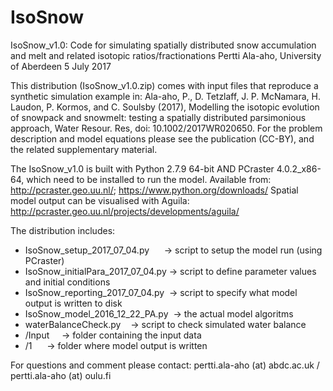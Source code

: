 # IsoSnow
IsoSnow_v1.0: Code for simulating spatially distributed snow accumulation and melt and related isotopic ratios/fractionations
Pertti Ala-aho, University of Aberdeen
5 July 2017

This distribution (IsoSnow_v1.0.zip) comes with input files that reproduce a synthetic simulation example in: Ala-aho, P., D. Tetzlaff, J. P. McNamara, H. Laudon, P. Kormos, and C. Soulsby (2017), Modelling the isotopic evolution of snowpack and snowmelt: testing a spatially distributed parsimonious approach, Water Resour. Res, doi: 10.1002/2017WR020650.
For the problem description and model equations please see the publication (CC-BY), and the related supplementary material.

The IsoSnow_v1.0 is built with Python 2.7.9 64-bit AND PCraster 4.0.2_x86-64, which need to be installed to run the model. 
Available from: http://pcraster.geo.uu.nl/; https://www.python.org/downloads/
Spatial model output can be visualised with Aguila: http://pcraster.geo.uu.nl/projects/developments/aguila/

The distribution includes: 
- IsoSnow_setup_2017_07_04.py       -> script to setup the model run (using PCraster) 
- IsoSnow_initialPara_2017_07_04.py -> script to define parameter values and initial conditions 
- IsoSnow_reporting_2017_07_04.py   -> script to specify what model output is written to disk 
- IsoSnow_model_2016_12_22_PA.py    -> the actual model algoritms 
- waterBalanceCheck.py              -> script to check simulated water balance
- /Input                            -> folder containing the input data 
- /1                                -> folder where model output is written
 
For questions and comment please contact: pertti.ala-aho (at) abdc.ac.uk / pertti.ala-aho (at) oulu.fi

